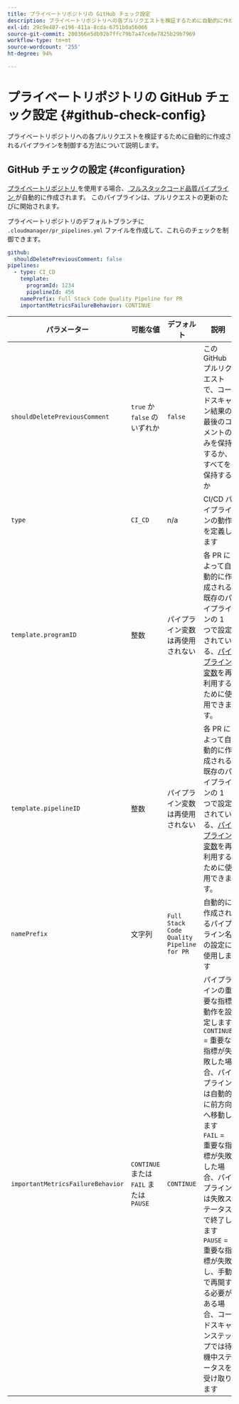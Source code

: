 ```yaml
---
title: プライベートリポジトリの GitHub チェック設定
description: プライベートリポジトリへの各プルリクエストを検証するために自動的に作成されるパイプラインを制御する方法について説明します。
exl-id: 29c9e487-e196-411a-8cda-6751b0a56066
source-git-commit: 200366e5db92b7ffc79b7a47ce8e7825b29b7969
workflow-type: tm+mt
source-wordcount: '255'
ht-degree: 94%

---
```


# プライベートリポジトリの GitHub チェック設定 {#github-check-config}

プライベートリポジトリへの各プルリクエストを検証するために自動的に作成されるパイプラインを制御する方法について説明します。

## GitHub チェックの設定 {#configuration}

[ プライベートリポジトリ ](private-repositories.md#using) を使用する場合、[ フルスタックコード品質パイプライン ](/help/overview/ci-cd-pipelines.md) が自動的に作成されます。 このパイプラインは、プルリクエストの更新のたびに開始されます。

プライベートリポジトリのデフォルトブランチに `.cloudmanager/pr_pipelines.yml` ファイルを作成して、これらのチェックを制御できます。

```yaml
github:
  shouldDeletePreviousComment: false
pipelines:
  - type: CI_CD
    template:
      programId: 1234
      pipelineId: 456
    namePrefix: Full Stack Code Quality Pipeline for PR 
    importantMetricsFailureBehavior: CONTINUE
```

| パラメーター | 可能な値 | デフォルト | 説明 |
|---|---|---|---|
| `shouldDeletePreviousComment` | `true` か `false` のいずれか | `false` | この GitHub プルリクエストで、コードスキャン結果の最後のコメントのみを保持するか、すべてを保持するか |
| `type` | `CI_CD` | n/a | CI/CD パイプラインの動作を定義します |
| `template.programID` | 整数 | パイプライン変数は再使用されない | 各 PR によって自動的に作成される既存のパイプラインの 1 つで設定されている、[パイプライン変数](/help/getting-started/build-environment.md#pipeline-variables)を再利用するために使用できます。 |
| `template.pipelineID` | 整数 | パイプライン変数は再使用されない | 各 PR によって自動的に作成される既存のパイプラインの 1 つで設定されている、[パイプライン変数](/help/getting-started/build-environment.md#pipeline-variables)を再利用するために使用できます。 |
| `namePrefix` | 文字列 | `Full Stack Code Quality Pipeline for PR` | 自動的に作成されるパイプライン名の設定に使用します |
| `importantMetricsFailureBehavior` | `CONTINUE` または `FAIL` または `PAUSE` | `CONTINUE` | パイプラインの重要な指標動作を設定します <br>`CONTINUE` = 重要な指標が失敗した場合、パイプラインは自動的に前方向へ移動します <br>`FAIL` = 重要な指標が失敗した場合、パイプラインは失敗ステータスで終了します <br>`PAUSE` = 重要な指標が失敗し、手動で再開する必要がある場合、コードスキャンステップでは待機中ステータスを受け取ります |

